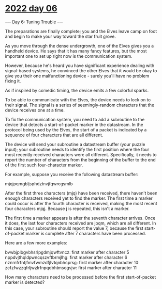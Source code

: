 # [2022 day 06](https://adventofcode.com/2022/day/6)

--- Day 6: Tuning Trouble ---

The preparations are finally complete; you and the Elves leave camp on foot and begin to make your way toward the star fruit grove.



As you move through the dense undergrowth, one of the Elves gives you a handheld device. He says that it has many fancy features, but the most important one to set up right now is the communication system.



However, because he's heard you have significant experience dealing with signal-based systems, he convinced the other Elves that it would be okay to give you their one malfunctioning device - surely you'll have no problem fixing it.



As if inspired by comedic timing, the device emits a few colorful sparks.



To be able to communicate with the Elves, the device needs to lock on to their signal. The signal is a series of seemingly-random characters that the device receives one at a time.



To fix the communication system, you need to add a subroutine to the device that detects a start-of-packet marker in the datastream. In the protocol being used by the Elves, the start of a packet is indicated by a sequence of four characters that are all different.



The device will send your subroutine a datastream buffer (your puzzle input); your subroutine needs to identify the first position where the four most recently received characters were all different. Specifically, it needs to report the number of characters from the beginning of the buffer to the end of the first such four-character marker.



For example, suppose you receive the following datastream buffer:



mjqjpqmgbljsphdztnvjfqwrcgsmlb



After the first three characters (mjq) have been received, there haven't been enough characters received yet to find the marker. The first time a marker could occur is after the fourth character is received, making the most recent four characters mjqj. Because j is repeated, this isn't a marker.



The first time a marker appears is after the seventh character arrives. Once it does, the last four characters received are jpqm, which are all different. In this case, your subroutine should report the value 7, because the first start-of-packet marker is complete after 7 characters have been processed.



Here are a few more examples:



bvwbjplbgvbhsrlpgdmjqwftvncz: first marker after character 5\
nppdvjthqldpwncqszvftbrmjlhg: first marker after character 6\
nznrnfrfntjfmvfwmzdfjlvtqnbhcprsg: first marker after character 10\
zcfzfwzzqfrljwzlrfnpqdbhtmscgvjw: first marker after character 11



How many characters need to be processed before the first start-of-packet marker is detected?




